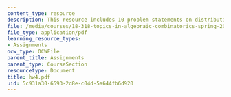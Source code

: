 ```yaml
---
content_type: resource
description: This resource includes 10 problem statements on distributive lattice.
file: /media/courses/18-318-topics-in-algebraic-combinatorics-spring-2006/5c931a3065932c8ec04d5a644fb6d920_hw4.pdf
file_type: application/pdf
learning_resource_types:
- Assignments
ocw_type: OCWFile
parent_title: Assignments
parent_type: CourseSection
resourcetype: Document
title: hw4.pdf
uid: 5c931a30-6593-2c8e-c04d-5a644fb6d920
---
```

